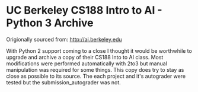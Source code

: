 # UC Berkeley CS188 Intro to AI - Python 3 Archive

Origionally sourced from: http://ai.berkeley.edu

With Python 2 support coming to a close I thought it would be worthwhile to upgrade and archive a copy of their CS188 Into to AI class.
Most modifications were performed automatically with 2to3 but manual manipulation was required for some things.
This copy does try to stay as close as possible to its source.
The each project and it's autograder were tested but the submission_autograder was not.
